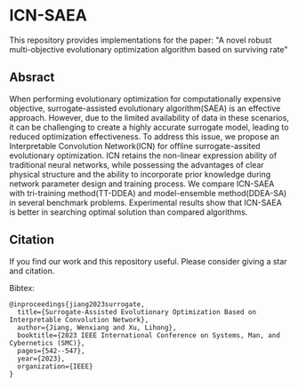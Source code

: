 # ICN-SAEA

This repository provides implementations for the paper: "A novel robust multi-objective evolutionary optimization algorithm based on surviving rate"

## Absract

When performing evolutionary optimization for computationally expensive objective, surrogate-assisted evolutionary algorithm(SAEA) is an effective approach. However, due to the limited availability of data in these scenarios, it can be challenging to create a highly accurate surrogate model, leading to reduced optimization effectiveness. To address this issue, we propose an Interpretable Convolution Network(ICN) for offline surrogate-assited evolutionary optimization. ICN retains the non-linear expression ability of traditional neural networks, while possessing the advantages of clear physical structure and the ability to incorporate prior knowledge during network parameter design and training process. We compare ICN-SAEA with tri-training method(TT-DDEA) and model-ensemble method(DDEA-SA) in several benchmark problems. Experimental results show that ICN-SAEA is better in searching optimal solution than compared algorithms.

## Citation

If you find our work and this repository useful. Please consider giving a star and citation.

Bibtex:
```
@inproceedings{jiang2023surrogate,
  title={Surrogate-Assisted Evolutionary Optimization Based on Interpretable Convolution Network},
  author={Jiang, Wenxiang and Xu, Lihong},
  booktitle={2023 IEEE International Conference on Systems, Man, and Cybernetics (SMC)},
  pages={542--547},
  year={2023},
  organization={IEEE}
}
```
